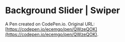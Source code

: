 # Background Slider | Swiper

A Pen created on CodePen.io. Original URL: [https://codepen.io/ecemgo/pen/QWzeQOK](https://codepen.io/ecemgo/pen/QWzeQOK).

